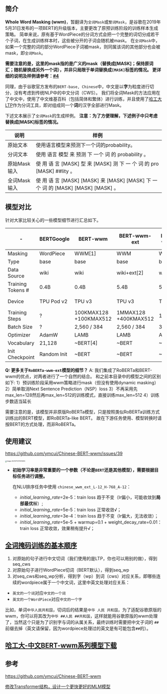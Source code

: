 ## 简介

**Whole Word Masking (wwm)**，暂翻译为`全词Mask`或`整词Mask`，是谷歌在2019年5月31日发布的一项BERT的升级版本，主要更改了原预训练阶段的训练样本生成策略。 简单来说，原有基于WordPiece的分词方式会把一个完整的词切分成若干个子词，在生成训练样本时，这些被分开的子词会随机被mask。 在`全词Mask`中，如果一个完整的词的部分WordPiece子词被mask，则同属该词的其他部分也会被mask，即`全词Mask`。

**需要注意的是，这里的mask指的是广义的mask（替换成[MASK]；保持原词汇；随机替换成另外一个词），并非只局限于单词替换成`[MASK]`标签的情况。 更详细的说明及样例请参考：[#4](https://github.com/ymcui/Chinese-BERT-wwm/issues/4)**

同理，由于谷歌官方发布的`BERT-base, Chinese`中，中文是以**字**为粒度进行切分，没有考虑到传统NLP中的中文分词（CWS）。 我们将全词Mask的方法应用在了中文中，使用了中文维基百科（包括简体和繁体）进行训练，并且使用了[哈工大LTP](http://ltp.ai/)作为分词工具，即对组成同一个**词**的汉字全部进行Mask。

下述文本展示了`全词Mask`的生成样例。 **注意：为了方便理解，下述例子中只考虑替换成[MASK]标签的情况。**

| 说明         | 样例                                                         |
| ------------ | ------------------------------------------------------------ |
| 原始文本     | 使用语言模型来预测下一个词的probability。                    |
| 分词文本     | 使用 语言 模型 来 预测 下 一个 词 的 probability 。          |
| 原始Mask输入 | 使 用 语 言 [MASK] 型 来 [MASK] 测 下 一 个 词 的 pro [MASK] ##lity 。 |
| 全词Mask输入 | 使 用 语 言 [MASK] [MASK] 来 [MASK] [MASK] 下 一 个 词 的 [MASK] [MASK] [MASK] 。 |



## 模型对比

针对大家比较关心的一些模型细节进行汇总如下。

| -                 | BERTGoogle  | BERT-wwm               | BERT-wwm-ext         | RoBERTa-wwm-ext | RoBERTa-wwm-ext-large |
| ----------------- | ----------- | ---------------------- | -------------------- | --------------- | --------------------- |
| Masking           | WordPiece   | WWM[1]                 | WWM                  | WWM             | WWM                   |
| Type              | base        | base                   | base                 | base            | **large**             |
| Data Source       | wiki        | wiki                   | wiki+ext[2]          | wiki+ext        | wiki+ext              |
| Training Tokens # | 0.4B        | 0.4B                   | 5.4B                 | 5.4B            | 5.4B                  |
| Device            | TPU Pod v2  | TPU v3                 | TPU v3               | TPU v3          | **TPU Pod v3-32[3]**  |
| Training Steps    | ?           | 100KMAX128 +100KMAX512 | 1MMAX128 +400KMAX512 | 1MMAX512        | 2MMAX512              |
| Batch Size        | ?           | 2,560 / 384            | 2,560 / 384          | 384             | 512                   |
| Optimizer         | AdamW       | LAMB                   | LAMB                 | AdamW           | AdamW                 |
| Vocabulary        | 21,128      | ~BERT[4]               | ~BERT                | ~BERT           | ~BERT                 |
| Init Checkpoint   | Random Init | ~BERT                  | ~BERT                | ~BERT           | Random Init           |

**Q: 更多关于`RoBERTa-wwm-ext`模型的细节？**
A: 我们集成了RoBERTa和BERT-wwm的优点，对两者进行了一个自然的结合。 和之前本目录中的模型之间的区别如下:
1）预训练阶段采用wwm策略进行mask（但没有使用dynamic masking）
2）简单取消Next Sentence Prediction（NSP）loss
3）不再采用先max_len=128然后再max_len=512的训练模式，直接训练max_len=512
4）训练步数适当延长

需要注意的是，该模型并非原版RoBERTa模型，只是按照类似RoBERTa训练方式训练出的BERT模型，即RoBERTa-like BERT。 故在下游任务使用、模型转换时请按BERT的方式处理，而非RoBERTa。



## 使用建议

https://github.com/ymcui/Chinese-BERT-wwm/issues/39

<img src="/Users/ningshixian/Library/Application Support/typora-user-images/image-20210713174413955.png" alt="image-20210713174413955" style="zoom: 33%;" />

- **初始学习率是非常重要的一个参数（不论是`BERT`还是其他模型），需要根据目标任务进行调整。**

  在NLU排序任务中使用 `chinese_wwm_ext_L-12_H-768_A-12`：

  - *initial_learning_rate*=2e-5：train loss 趋于不变（lr偏小，可能收敛到**局部最优**解）;
  - *initial_learning_rate*=5e-5：train loss 正常收敛√；
  - *initial_learning_rate*=3e-4：train loss 趋于不变（lr偏大，无法收敛）；
  - *initial_learning_rate*=5e-5 + warmup=0.1 + weight_decay_rate=0.01：train loss 正常收敛，效果稍有提升√；



## [全词掩码训练的基本顺序](https://github.com/ymcui/Chinese-BERT-wwm/issues/13)

1. 对原始的句子进行中文切词（我们使用的是LTP，你也可以用别的做），得到seq_cws
2. 对原始句子进行WordPiece切词（BERT默认），得到seq_wp
3. 对seq_cws和seq_wp分析，得到字（wp）到词（cws）对应关系，即哪些连续的wordpiece属于一个中文词，这里中英文处理对应关系：

- `英文的一个词`对应`中文的一个词`
- `英文的一个WordPiece`对应`中文的一个字`

比如，单词`中华人民共和国`，切词后的结果是`中华 人民 共和国`，为了适配谷歌原版的wwm，你可以将其改为`中华 ##人民 ##共和国`，这样就能用谷歌原版的wwm处理了，当然这个只是为了识别字与词的从属关系，最终训练时需要把中文子词的 `##`前缀去掉（英文请保留，因为wordpiece处理过的英文是有可能包含`##`的）。



## [哈工大-中文BERT-wwm系列模型下载](https://github.com/ymcui/Chinese-BERT-wwm#%E4%B8%AD%E6%96%87%E6%A8%A1%E5%9E%8B%E4%B8%8B%E8%BD%BD)



## 参考

https://github.com/ymcui/Chinese-BERT-wwm

[修改Transformer结构，设计一个更快更好的MLM模型](https://kexue.fm/archives/7661)


